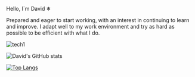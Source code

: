 Hello, I`m David ❄

Prepared and eager to start working, with an interest in continuing to learn and improve. 
I adapt well to my work environment and try as hard as possible to be efficient with what I do.

![tech1](https://user-images.githubusercontent.com/57682619/125846331-49721166-6ca2-4b95-9d08-a6980260ed09.gif)

![David's GitHub stats](https://github-readme-stats.vercel.app/api?username=daviidrf&show_icons=true&theme=radical)

[![Top Langs](https://github-readme-stats.vercel.app/api/top-langs/?username=daviidrf&langs_count=5)](https://github.com/daviidrf/github-readme-stats)

